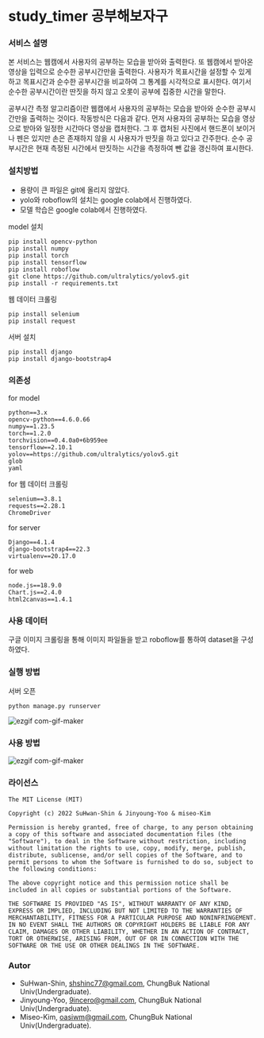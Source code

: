 # study_timer 공부해보자구

### 서비스 설명

본 서비스는 웹캠에서 사용자의 공부하는 모습을 받아와 출력한다. 또 웹캠에서 받아온 영상을 입력으로 순수한 공부시간만을 출력한다. 사용자가 목표시간을 설정할 수 있게 하고 목표시간과 순수한 공부시간을 비교하여 그 통계를 시각적으로 표시한다. 여기서 순수한 공부시간이란 딴짓을 하지 않고 오롯이 공부에 집중한 시간을 말한다.

 공부시간 측정 알고리즘이란 웹캠에서 사용자의 공부하는 모습을 받아와 순수한 공부시간만을 출력하는 것이다. 작동방식은 다음과 같다. 먼저 사용자의 공부하는 모습을 영상으로 받아와 일정한 시간마다 영상을 캡처한다. 그 후 캡처된 사진에서 핸드폰이 보이거나 펜은 있지만 손은 존재하지 않을 시 사용자가 딴짓을 하고 있다고 간주한다. 순수 공부시간은 현재 측정된 시간에서 딴짓하는 시간을 측정하여 뺀 값을 갱신하여 표시한다. 

### 설치방법

 - 용량이 큰 파일은 git에 올리지 않았다.
 - yolo와 roboflow의 설치는 google colab에서 진행하였다.
 - 모델 학습은 google colab에서 진행하였다.

model 설치
 ```
 pip install opencv-python
 pip install numpy
 pip install torch
 pip install tensorflow
 pip install roboflow 
 git clone https://github.com/ultralytics/yolov5.git
 pip install -r requirements.txt
 ```
웹 데이터 크롤링
 ```
 pip install selenium
 pip install request
 ```
서버 설치
 ```
 pip install django
 pip install django-bootstrap4
 ```
 
### 의존성

for model
 ```
 python==3.x
 opencv-python==4.6.0.66
 numpy==1.23.5
 torch==1.2.0
 torchvision==0.4.0a0+6b959ee
 tensorflow==2.10.1
 yolov==https://github.com/ultralytics/yolov5.git
 glob
 yaml
 ```
 
for 웹 데이터 크롤링
 ```
 selenium==3.8.1
 requests==2.28.1
 ChromeDriver
 ```
 
for server
 ```
 Django==4.1.4
 django-bootstrap4==22.3
 virtualenv==20.17.0
 ```
 
for web
 ```
node.js==18.9.0
Chart.js==2.4.0
html2canvas==1.4.1 
 ```

### 사용 데이터

구글 이미지 크롤링을 통해 이미지 파일들을 받고 roboflow를 통하여 dataset을 구성하였다.

### 실행 방법

서버 오픈
 ```
python manage.py runserver
 ```
 
 ![ezgif com-gif-maker](https://user-images.githubusercontent.com/49019187/206849937-56618a90-d061-40ae-b987-81c90016c7b4.gif)


### 사용 방법

![ezgif com-gif-maker](https://user-images.githubusercontent.com/49019187/206850211-2fa6e5d4-d0da-4226-abad-e8ffc55032b2.gif)


### 라이선스
 ```
The MIT License (MIT)

Copyright (c) 2022 SuHwan-Shin & Jinyoung-Yoo & miseo-Kim

Permission is hereby granted, free of charge, to any person obtaining a copy of this software and associated documentation files (the "Software"), to deal in the Software without restriction, including without limitation the rights to use, copy, modify, merge, publish, distribute, sublicense, and/or sell copies of the Software, and to permit persons to whom the Software is furnished to do so, subject to the following conditions:

The above copyright notice and this permission notice shall be included in all copies or substantial portions of the Software.

THE SOFTWARE IS PROVIDED "AS IS", WITHOUT WARRANTY OF ANY KIND, EXPRESS OR IMPLIED, INCLUDING BUT NOT LIMITED TO THE WARRANTIES OF MERCHANTABILITY, FITNESS FOR A PARTICULAR PURPOSE AND NONINFRINGEMENT. IN NO EVENT SHALL THE AUTHORS OR COPYRIGHT HOLDERS BE LIABLE FOR ANY CLAIM, DAMAGES OR OTHER LIABILITY, WHETHER IN AN ACTION OF CONTRACT, TORT OR OTHERWISE, ARISING FROM, OUT OF OR IN CONNECTION WITH THE SOFTWARE OR THE USE OR OTHER DEALINGS IN THE SOFTWARE.

 ```
### Autor
 - SuHwan-Shin, shshinc77@gmail.com, ChungBuk National Univ(Undergraduate).
 - Jinyoung-Yoo, 9incero@gmail.com, ChungBuk National Univ(Undergraduate).
 - Miseo-Kim, oasiwm@gmail.com, ChungBuk National Univ(Undergraduate).
